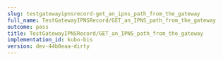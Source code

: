 ```yaml
---
slug: testgatewayipnsrecord-get_an_ipns_path_from_the_gateway
full_name: TestGatewayIPNSRecord/GET_an_IPNS_path_from_the_gateway
outcome: pass
title: TestGatewayIPNSRecord/GET_an_IPNS_path_from_the_gateway
implementation_id: kubo-bis
version: dev-44b0eaa-dirty
---
```


